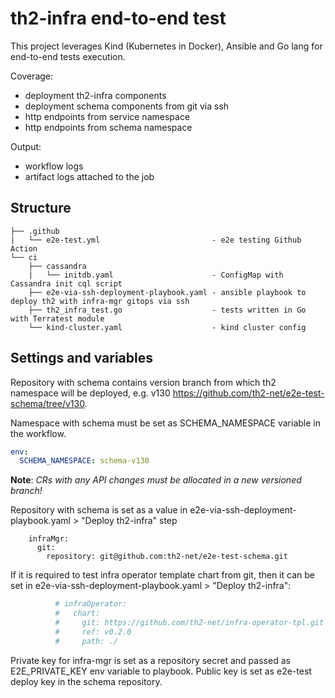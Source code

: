 # th2-infra end-to-end test
This project leverages Kind (Kubernetes in Docker), Ansible and Go lang for end-to-end tests execution.

Coverage:
* deployment th2-infra components
* deployment schema components from git via ssh
* http endpoints from service namespace
* http endpoints from schema namespace

Output:
* workflow logs
* artifact logs attached to the job

## Structure
```
├── .github
|   └── e2e-test.yml                         - e2e testing Github Action
└── ci
    ├── cassandra
    |   └── initdb.yaml                      - ConfigMap with Cassandra init cql script
    ├── e2e-via-ssh-deployment-playbook.yaml - ansible playbook to deploy th2 with infra-mgr gitops via ssh
    ├── th2_infra_test.go                    - tests written in Go with Terratest module
    └── kind-cluster.yaml                    - kind cluster config
```

## Settings and variables
Repository with schema contains version branch from which th2 namespace will be deployed, e.g. v130 https://github.com/th2-net/e2e-test-schema/tree/v130.

Namespace with schema must be set as SCHEMA_NAMESPACE variable in the workflow.

```yaml
env:
  SCHEMA_NAMESPACE: schema-v130
```
**Note**: _CRs with any API changes must be allocated in a new versioned branch!_

Repository with schema is set as a value in e2e-via-ssh-deployment-playbook.yaml > "Deploy th2-infra" step
```
    infraMgr:
      git:
        repository: git@github.com:th2-net/e2e-test-schema.git
```

If it is required to test infra operator template chart from git, then it can be set in e2e-via-ssh-deployment-playbook.yaml > "Deploy th2-infra":
```yaml
          # infraOperator:
          #   chart:
          #     git: https://github.com/th2-net/infra-operator-tpl.git
          #     ref: v0.2.0
          #     path: ./
```

Private key for infra-mgr is set as a repository secret and passed as E2E_PRIVATE_KEY env variable to playbook. Public key is set as e2e-test deploy key in the schema repository.
